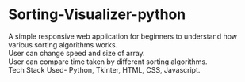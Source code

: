 # Sorting-Visualizer-python
A simple responsive web application for beginners to understand how various sorting algorithms works.  
User can change speed and size of array.  
User can compare time taken by different sorting algorithms.  
Tech Stack Used-  Python, Tkinter, HTML, CSS, Javascript.
